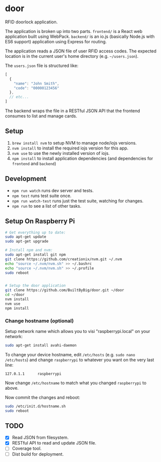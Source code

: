# door

RFID doorlock application.

The application is broken up into two parts. `frontend/` is a React web application built using WebPack. `backend/` is an io.js (basically Node.js with ES6 support) application using Express for routing.

The application reads a JSON file of user RFID access codes. The expected location is in the current user's home directory (e.g. `~/users.json`).

The `users.json` file is structured like:

```js
[
  {
    "name": "John Smith",
    "code": "00000123456"
  },
  // etc...
]
```

The backend wraps the file in a RESTful JSON API that the frontend consumes to list and manage cards.


## Setup

1. `brew install nvm` to setup NVM to manage node/iojs versions.
2. `nvm install` to install the required iojs version for this app.
3. `nvm use` to use the newly installed version of iojs.
4. `npm install` to install application dependencies (and dependencies for `frontend` and `backend`)


## Development

- `npm run watch` runs dev server and tests.
- `npm test` runs test suite once.
- `npm run watch-test` runs just the test suite, watching for changes.
- `npm run` to see a list of other tasks.

## Setup On Raspberry Pi

```bash
# Get everything up to date:
sudo apt-get update
sudo apt-get upgrade

# Install npm and nvm:
sudo apt-get install git npm
git clone https://github.com/creationix/nvm.git ~/.nvm
echo "source ~/.nvm/nvm.sh" >> ~/.bashrc
echo "source ~/.nvm/nvm.sh" >> ~/.profile
sudo reboot


# Setup the door application
git clone https://github.com/BuiltByBig/door.git ~/door
cd ~/door
nvm install
nvm use
npm install
```


### Change hostname (optional)

Setup network name which allows you to visi "raspberrypi.local" on your network:

```bash
sudo apt-get install avahi-daemon
```

To change your device hostname, edit `/etc/hosts` (e.g. `sudo nano /etc/hosts`) and change `raspberrypi` to whatever you want on the very last line:

```
127.0.1.1      raspberrypi
```

Now change `/etc/hostname` to match what you changed `raspberrypi` to above.

Now commit the changes and reboot:

```bash
sudo /etc/init.d/hostname.sh
sudo reboot
```


## TODO

- [x] Read JSON from filesystem.
- [x] RESTful API to read and update JSON file.
- [ ] Coverage tool.
- [ ] Dist build for deployment.
